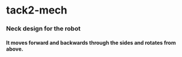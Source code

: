 # tack2-mech
### Neck design for the robot
#### It moves forward and backwards through the sides and rotates from above.
